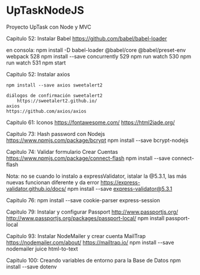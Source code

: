 # UpTaskNodeJS
Proyecto UpTask con Node y MVC



Capitulo 52:
    Instalar Babel
    https://github.com/babel/babel-loader

en consola:
 npm install -D babel-loader @babel/core @babel/preset-env webpack
  528  npm install --save concurrently
  529  npm run watch
  530  npm run watch
  531  npm start

Capitulo 52:
    Instalar axios

    npm install --save axios sweetalert2

    diálogos de confirmación sweetalert2
        https://sweetalert2.github.io/
    axios
    https://github.com/axios/axios

Capitulo 61:
    Iconos
    https://fontawesome.com/
    https://html2jade.org/

Capitulo 73:
    Hash password con Nodejs
    https://www.npmjs.com/package/bcrypt
    npm install --save bcrypt-nodejs

Capitulo 74:
    Validar formulario Crear Cuentas
    https://www.npmjs.com/package/connect-flash
    npm install --save connect-flash

Nota: no se cuando lo instalo a expressValidator, istalar la @5.3.1, las más nuevas funcionan diferente y da error
    https://express-validator.github.io/docs/
    npm install --save express-validator@5.3.1 

Capitulo 76:
    npm install --save cookie-parser express-session

Capitulo 79:
    Instalar y configurar Passport
    http://www.passportjs.org/
    http://www.passportjs.org/packages/passport-local/
    npm install passport-local
    
Capitulo 93:
    Instalar NodeMailer y crear cuenta MailTrap
    https://nodemailer.com/about/
    https://mailtrap.io/
    npm install --save nodemailer juice html-to-text


Capitulo 100:
    Creando variables de entorno para la Base de Datos
    npm install --save dotenv
